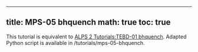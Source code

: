 
---
title: MPS-05 bhquench
math: true
toc: true
---

This tutorial is equivalent to [ALPS 2 Tutorials:TEBD-01 bhquench](../../tebd/tebd01). Adapted Python script is available in /tutorials/mps-05-bhquench.

